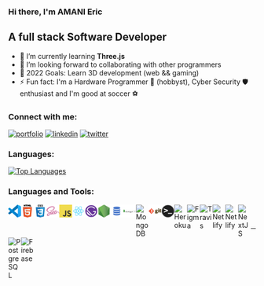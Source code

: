 ### Hi there, I'm AMANI Eric

## A full stack Software Developer

- 🌱 I’m currently learning **Three.js**
- 👯 I’m looking forward to collaborating with other programmers
- 🥅 2022 Goals: Learn 3D development (web && gaming)
- ⚡ Fun fact: I'm a Hardware Programmer 🤖 (hobbyst), Cyber Security 🛡️ enthusiast and I'm good at soccer ⚽

### Connect with me:

[![portfolio](https://img.shields.io/badge/my_portfolio-000?style=for-the-badge&logo=ko-fi&logoColor=white)](https://www.amanieric.com/)
[![linkedin](https://img.shields.io/badge/linkedin-0A66C2?style=for-the-badge&logo=linkedin&logoColor=white)](https://www.linkedin.com/in/amani-eric/)
[![twitter](https://img.shields.io/badge/twitter-1DA1F2?style=for-the-badge&logo=twitter&logoColor=white)](https://twitter.com/amaniericus)

### Languages:

[![Top Languages](https://github-readme-stats.vercel.app/api/top-langs/?username=ericus123&layout=compact)](https://github.com/ericus123github-readme-stats)

### Languages and Tools:

<img align="left" alt="Visual Studio Code" width="26px" src="https://raw.githubusercontent.com/github/explore/80688e429a7d4ef2fca1e82350fe8e3517d3494d/topics/visual-studio-code/visual-studio-code.png" />
<img align="left" alt="HTML5" width="26px" src="https://raw.githubusercontent.com/github/explore/80688e429a7d4ef2fca1e82350fe8e3517d3494d/topics/html/html.png" />
<img align="left" alt="CSS3" width="26px" src="https://raw.githubusercontent.com/github/explore/80688e429a7d4ef2fca1e82350fe8e3517d3494d/topics/css/css.png" />
<img align="left" alt="Sass" width="26px" src="https://raw.githubusercontent.com/github/explore/80688e429a7d4ef2fca1e82350fe8e3517d3494d/topics/sass/sass.png" />
<img align="left" alt="JavaScript" width="26px" src="https://raw.githubusercontent.com/github/explore/80688e429a7d4ef2fca1e82350fe8e3517d3494d/topics/javascript/javascript.png" />
<img align="left" alt="React" width="26px" src="https://raw.githubusercontent.com/github/explore/80688e429a7d4ef2fca1e82350fe8e3517d3494d/topics/react/react.png" />
<img align="left" alt="Gatsby" width="26px" src="https://raw.githubusercontent.com/github/explore/e94815998e4e0713912fed477a1f346ec04c3da2/topics/gatsby/gatsby.png" />
<img align="left" alt="Node.js" width="26px" src="https://raw.githubusercontent.com/github/explore/80688e429a7d4ef2fca1e82350fe8e3517d3494d/topics/nodejs/nodejs.png" />
<img align="left" alt="SQL" width="26px" src="https://raw.githubusercontent.com/github/explore/80688e429a7d4ef2fca1e82350fe8e3517d3494d/topics/sql/sql.png" />
<img align="left" alt="MongoDB" width="26px" src="https://raw.githubusercontent.com/github/explore/80688e429a7d4ef2fca1e82350fe8e3517d3494d/topics/mongodb/mongodb.png" />
<img align="left" alt="MongoDB" width="26px" src="https://brandslogos.com/wp-content/uploads/images/large/arduino-logo-1.png" />
<img align="left" alt="Git" width="26px" src="https://raw.githubusercontent.com/github/explore/80688e429a7d4ef2fca1e82350fe8e3517d3494d/topics/git/git.png" />
<img align="left" alt="Terminal" width="26px" src="https://raw.githubusercontent.com/github/explore/80688e429a7d4ef2fca1e82350fe8e3517d3494d/topics/terminal/terminal.png" />
<img align="left" alt="Heroku" width="26px" src="https://cdn.icon-icons.com/icons2/2108/PNG/512/heroku_icon_130912.png" />
<img align="left" alt="Figma" width="26px" src="https://www.seekicon.com/free-icon-download/figma-icon_5.svg" />
<img align="left" alt="Travis" width="26px" src="https://www.seekicon.com/free-icon-download/travis-ci-icon_1.svg" />
<img align="left" alt="Netlify" width="26px" src="https://www.seekicon.com/free-icon-download/netlify-icon_2.svg" />
<img align="left" alt="Netlify" width="26px" src="https://pics.freeicons.io/uploads/icons/png/9114856761551941711-512.png" />
<img align="left" alt="NextJS" width="26px" src="https://pics.freeicons.io/uploads/icons/png/14678610731551953708-512.png" />
<img align="left" alt="PostgreSQL" width="26px" src="https://pics.freeicons.io/uploads/icons/png/16876668881551942134-512.png" />
<img align="left" alt="Firebase" width="26px" src="https://pics.freeicons.io/uploads/icons/png/6247864081536298180-512.png" />
<br />
<br />

---

